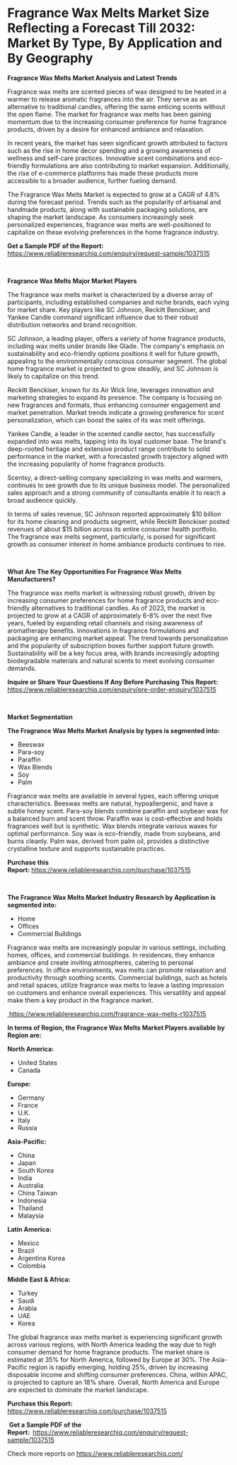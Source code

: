 <p><h1>Fragrance Wax Melts Market Size Reflecting a Forecast Till 2032: Market By Type, By Application and By Geography</h1></p><p><strong>Fragrance Wax Melts Market Analysis and Latest Trends</strong></p>
<p><p>Fragrance wax melts are scented pieces of wax designed to be heated in a warmer to release aromatic fragrances into the air. They serve as an alternative to traditional candles, offering the same enticing scents without the open flame. The market for fragrance wax melts has been gaining momentum due to the increasing consumer preference for home fragrance products, driven by a desire for enhanced ambiance and relaxation. </p><p>In recent years, the market has seen significant growth attributed to factors such as the rise in home decor spending and a growing awareness of wellness and self-care practices. Innovative scent combinations and eco-friendly formulations are also contributing to market expansion. Additionally, the rise of e-commerce platforms has made these products more accessible to a broader audience, further fueling demand.</p><p>The Fragrance Wax Melts Market is expected to grow at a CAGR of 4.8% during the forecast period. Trends such as the popularity of artisanal and handmade products, along with sustainable packaging solutions, are shaping the market landscape. As consumers increasingly seek personalized experiences, fragrance wax melts are well-positioned to capitalize on these evolving preferences in the home fragrance industry.</p></p>
<p><strong>Get a Sample PDF of the Report:&nbsp;</strong> <a href="https://www.reliableresearchiq.com/enquiry/request-sample/1037515?utm_campaign=2275&utm_medium=2&utm_source=Github&utm_content=ia&utm_term=05022025&utm_id=fragrance-wax-melts">https://www.reliableresearchiq.com/enquiry/request-sample/1037515</a></p>
<p>&nbsp;</p>
<p><strong>Fragrance Wax Melts Major Market Players</strong></p>
<p><p>The fragrance wax melts market is characterized by a diverse array of participants, including established companies and niche brands, each vying for market share. Key players like SC Johnson, Reckitt Benckiser, and Yankee Candle command significant influence due to their robust distribution networks and brand recognition.</p><p>SC Johnson, a leading player, offers a variety of home fragrance products, including wax melts under brands like Glade. The company's emphasis on sustainability and eco-friendly options positions it well for future growth, appealing to the environmentally conscious consumer segment. The global home fragrance market is projected to grow steadily, and SC Johnson is likely to capitalize on this trend.</p><p>Reckitt Benckiser, known for its Air Wick line, leverages innovation and marketing strategies to expand its presence. The company is focusing on new fragrances and formats, thus enhancing consumer engagement and market penetration. Market trends indicate a growing preference for scent personalization, which can boost the sales of its wax melt offerings.</p><p>Yankee Candle, a leader in the scented candle sector, has successfully expanded into wax melts, tapping into its loyal customer base. The brand's deep-rooted heritage and extensive product range contribute to solid performance in the market, with a forecasted growth trajectory aligned with the increasing popularity of home fragrance products.</p><p>Scentsy, a direct-selling company specializing in wax melts and warmers, continues to see growth due to its unique business model. The personalized sales approach and a strong community of consultants enable it to reach a broad audience quickly.</p><p>In terms of sales revenue, SC Johnson reported approximately $10 billion for its home cleaning and products segment, while Reckitt Benckiser posted revenues of about $15 billion across its entire consumer health portfolio. The fragrance wax melts segment, particularly, is poised for significant growth as consumer interest in home ambiance products continues to rise.</p></p>
<p>&nbsp;</p>
<p><strong>What Are The Key Opportunities For Fragrance Wax Melts Manufacturers?</strong></p>
<p><p>The fragrance wax melts market is witnessing robust growth, driven by increasing consumer preferences for home fragrance products and eco-friendly alternatives to traditional candles. As of 2023, the market is projected to grow at a CAGR of approximately 6-8% over the next five years, fueled by expanding retail channels and rising awareness of aromatherapy benefits. Innovations in fragrance formulations and packaging are enhancing market appeal. The trend towards personalization and the popularity of subscription boxes further support future growth. Sustainability will be a key focus area, with brands increasingly adopting biodegradable materials and natural scents to meet evolving consumer demands.</p></p>
<p><strong>Inquire or Share Your Questions If Any Before Purchasing This Report:</strong> <a href="https://www.reliableresearchiq.com/enquiry/pre-order-enquiry/1037515?utm_campaign=2275&utm_medium=2&utm_source=Github&utm_content=ia&utm_term=05022025&utm_id=fragrance-wax-melts">https://www.reliableresearchiq.com/enquiry/pre-order-enquiry/1037515</a></p>
<p>&nbsp;</p>
<p><strong>Market Segmentation</strong></p>
<p><strong>The Fragrance Wax Melts Market Analysis by types is segmented into:</strong></p>
<p><ul><li>Beeswax</li><li>Para-soy</li><li>Paraffin</li><li>Wax Blends</li><li>Soy</li><li>Palm</li></ul></p>
<p><p>Fragrance wax melts are available in several types, each offering unique characteristics. Beeswax melts are natural, hypoallergenic, and have a subtle honey scent. Para-soy blends combine paraffin and soybean wax for a balanced burn and scent throw. Paraffin wax is cost-effective and holds fragrances well but is synthetic. Wax blends integrate various waxes for optimal performance. Soy wax is eco-friendly, made from soybeans, and burns cleanly. Palm wax, derived from palm oil, provides a distinctive crystalline texture and supports sustainable practices.</p></p>
<p><strong>Purchase this Report:&nbsp;</strong><a href="https://www.reliableresearchiq.com/purchase/1037515?utm_campaign=2275&utm_medium=2&utm_source=Github&utm_content=ia&utm_term=05022025&utm_id=fragrance-wax-melts">https://www.reliableresearchiq.com/purchase/1037515</a></p>
<p>&nbsp;</p>
<p><strong>The Fragrance Wax Melts Market Industry Research by Application is segmented into:</strong></p>
<p><ul><li>Home</li><li>Offices</li><li>Commercial Buildings</li></ul></p>
<p><p>Fragrance wax melts are increasingly popular in various settings, including homes, offices, and commercial buildings. In residences, they enhance ambiance and create inviting atmospheres, catering to personal preferences. In office environments, wax melts can promote relaxation and productivity through soothing scents. Commercial buildings, such as hotels and retail spaces, utilize fragrance wax melts to leave a lasting impression on customers and enhance overall experiences. This versatility and appeal make them a key product in the fragrance market.</p></p>
<p><a href="https://www.reliableresearchiq.com/fragrance-wax-melts-r1037515?utm_campaign=2275&utm_medium=2&utm_source=Github&utm_content=ia&utm_term=05022025&utm_id=fragrance-wax-melts">&nbsp;https://www.reliableresearchiq.com/fragrance-wax-melts-r1037515</a></p>
<p><strong>In terms of Region, the Fragrance Wax Melts Market Players available by Region are:</strong></p>
<p>
    <p> <strong> North America: </strong>
        <ul>
            <li>United States</li>
            <li>Canada</li>
        </ul>
        </p> 
    <p> <strong> Europe: </strong>
        <ul>
            <li>Germany</li>
            <li>France</li>
            <li>U.K.</li>
            <li>Italy</li>
            <li>Russia</li>
        </ul>
        </p> 
    <p> <strong> Asia-Pacific: </strong>
        <ul>
            <li>China</li>
            <li>Japan</li>
            <li>South Korea</li>
            <li>India</li>
            <li>Australia</li>
            <li>China Taiwan</li>
            <li>Indonesia</li>
            <li>Thailand</li>
            <li>Malaysia</li>
        </ul>
        </p> 
    <p> <strong> Latin America: </strong>
        <ul>
            <li>Mexico</li>
            <li>Brazil</li>
            <li>Argentina Korea</li>
            <li>Colombia</li>
        </ul>
        </p> 
    <p> <strong> Middle East & Africa: </strong>
        <ul>
            <li>Turkey</li>
            <li>Saudi</li>
            <li>Arabia</li>
            <li>UAE</li>
            <li>Korea</li>
        </ul>
    </p>
    </p>
<p><p>The global fragrance wax melts market is experiencing significant growth across various regions, with North America leading the way due to high consumer demand for home fragrance products. The market share is estimated at 35% for North America, followed by Europe at 30%. The Asia-Pacific region is rapidly emerging, holding 25%, driven by increasing disposable income and shifting consumer preferences. China, within APAC, is projected to capture an 18% share. Overall, North America and Europe are expected to dominate the market landscape.</p></p>
<p><strong>Purchase this Report: </strong><a href="https://www.reliableresearchiq.com/purchase/1037515?utm_campaign=2275&utm_medium=2&utm_source=Github&utm_content=ia&utm_term=05022025&utm_id=fragrance-wax-melts">https://www.reliableresearchiq.com/purchase/1037515</a></p>
<p>&nbsp;<strong>Get a Sample PDF of the Report:&nbsp;&nbsp;</strong><a href="https://www.reliableresearchiq.com/enquiry/request-sample/1037515?utm_campaign=2275&utm_medium=2&utm_source=Github&utm_content=ia&utm_term=05022025&utm_id=fragrance-wax-melts">https://www.reliableresearchiq.com/enquiry/request-sample/1037515</a></p>
<p><strong></strong></p>
<p>Check more reports on <a href="https://www.reliableresearchiq.com/?utm_campaign=2275&utm_medium=2&utm_source=Github&utm_content=ia&utm_term=05022025&utm_id=fragrance-wax-melts">https://www.reliableresearchiq.com/</a></p>